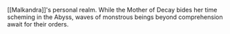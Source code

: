 [[Malkandra]]'s personal realm. While the Mother of Decay bides her time scheming in the Abyss, waves of monstrous beings beyond comprehension await for their orders.